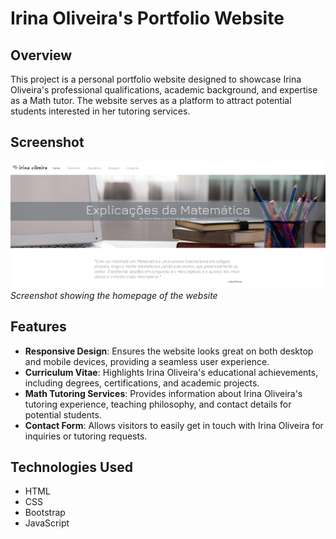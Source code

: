 # Irina Oliveira's Portfolio Website

## Overview
This project is a personal portfolio website designed to showcase Irina Oliveira's professional qualifications, academic background, and expertise as a Math tutor. The website serves as a platform to attract potential students interested in her tutoring services.

## Screenshot
![First View of Website](/Images/screenshot.png)
*Screenshot showing the homepage of the website*

## Features
- **Responsive Design**: Ensures the website looks great on both desktop and mobile devices, providing a seamless user experience.
- **Curriculum Vitae**: Highlights Irina Oliveira's educational achievements, including degrees, certifications, and academic projects.
- **Math Tutoring Services**: Provides information about Irina Oliveira's tutoring experience, teaching philosophy, and contact details for potential students.
- **Contact Form**: Allows visitors to easily get in touch with Irina Oliveira for inquiries or tutoring requests.

## Technologies Used
- HTML
- CSS
- Bootstrap
- JavaScript